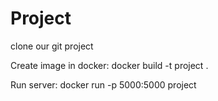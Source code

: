 # Project

clone our git project


Create image in docker: 
docker build -t project .

Run server: 
docker run -p 5000:5000 project

